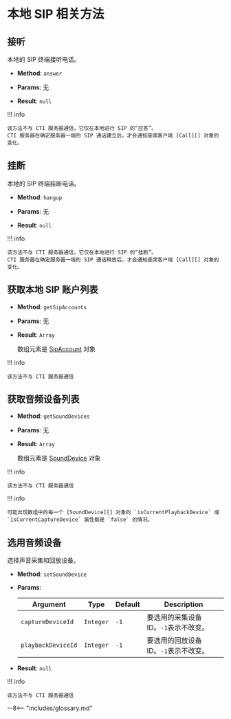 # 本地 SIP 相关方法

## 接听

本地的 SIP 终端接听电话。

-   **Method**: `answer`

-   **Params**: 无

-   **Result**: `null`

!!! info

    该方法不与 CTI 服务器通信，它仅在本地进行 SIP 的“应答”。
    CTI 服务器在确定服务器一端的 SIP 通话建立后，才会通知座席客户端 [Call][] 对象的变化。

## 挂断

本地的 SIP 终端挂断电话。

-   **Method**: `hangup`

-   **Params**: 无

-   **Result**: `null`

!!! info

    该方法不与 CTI 服务器通信，它仅在本地进行 SIP 的“挂断”。
    CTI 服务器在确定服务器一端的 SIP 通话释放后，才会通知座席客户端 [Call][] 对象的变化。

## 获取本地 SIP 账户列表

-   **Method**: `getSipAccounts`

-   **Params**: 无

-   **Result**: `Array`

    数组元素是 [SipAccount][] 对象

!!! info

    该方法不与 CTI 服务器通信

## 获取音频设备列表

-   **Method**: `getSoundDevices`

-   **Params**: 无

-   **Result**: `Array`

    数组元素是 [SoundDevice][] 对象

!!! info

    该方法不与 CTI 服务器通信

!!! info

    可能出现数组中的每一个 [SoundDevice][] 对象的 `isCurrentPlaybackDevice` 或 `isCurrentCaptureDevice` 属性都是 `false` 的情况。

## 选用音频设备

选择声音采集和回放设备。

-   **Method**: `setSoundDevice`

-   **Params**:

    | Argument           | Type      | Default | Description                           |
    | ------------------ | --------- | ------- | ------------------------------------- |
    | `captureDeviceId`  | `Integer` | `-1`    | 要选用的采集设备 ID。`-1`表示不改变。 |
    | `playbackDeviceId` | `Integer` | `-1`    | 要选用的回放设备 ID。`-1`表示不改变。 |

-   **Result**: `null`

!!! info

    该方法不与 CTI 服务器通信

[call]: ../types/call.md
[sipaccount]: ../types/sip_account.md
[sounddevice]: ../types/snd_device.md

--8<-- "includes/glossary.md"
